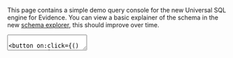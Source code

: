 <script>
    let queryString = `SELECT 1 as x, 2 as y`.trim(), tempQueryString = queryString + ""
</script>

This page contains a simple demo query console for the new Universal SQL engine for Evidence.
You can view a basic explainer of the schema in the new [schema explorer](/explore/schema), this should improve over
time.

<textarea bind:value={tempQueryString} class="px-2 py-1 bg-gray-100 border border-gray-900 w-full h-72 font-mono"/>

<button on:click={() => queryString = tempQueryString} class="px-2 py-1 bg-green-800 rounded text-white">
Run Query
</button>

```q
${queryString}
```

<DataTable data={q}/>

<BigValue data={q} value=x comparison=y/>

```jank
SELECT * FROM ${q}
```

```break-strict
this should break strict, because it isn't a real query.
```
